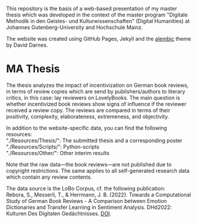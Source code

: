 This repository is the basis of a web-based presentation of my master thesis which was developed in the context of the master program "Digitale Methodik in den Geistes- und Kulturwissenschaften" (Digital Humanities) at Johannes Gutenberg-University and Hochschule Mainz.

The website was created using GitHub Pages, Jekyll and the [alembic](https://github.com/daviddarnes/alembic/tree/main?tab=MIT-1-ov-file) theme by David Darnes.

# MA Thesis

The thesis analyzes the impact of incentivization on German book reviews, in terms of review copies which are send by publishers/authors to literary critics, in this case: lay reviewers on LovelyBooks. The main question is whether incentivized book reviews show signs of influence if the reviewer received a review copy. The reviews are compared in terms of their positivity, complexity, elaborateness, extremeness, and objectivity.

In addition to the website-specific data, you can find the following resources:<br>
"./Resources/Thesis/": The submitted thesis and a corresponding poster            
"./Resources/Scripts/": Python-scripts<br>
"./Resources/Other/": Other interim results<br>

Note that the raw data—the book reviews—are not published due to copyright restrictions. The same applies to all self-generated research data which contain any review contents.<br>

The data source is the LoBo Corpus, cf. the following publication: <br>
Rebora, S., Messerli, T., & Herrmann, J. B. (2022). Towards a Computational Study of German Book Reviews - A Comparison between Emotion Dictionaries and Transfer Learning in Sentiment Analysis. DHd2022: Kulturen Des Digitalen Gedächtnisses.
[DOI](https://doi.org/10.5281/ZENODO.6328141).
